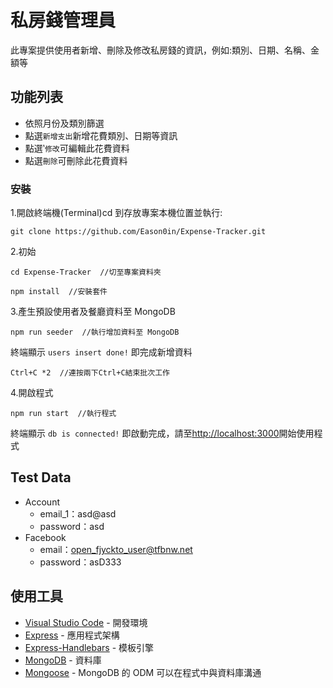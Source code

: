 # 私房錢管理員

此專案提供使用者新增、刪除及修改私房錢的資訊，例如:類別、日期、名稱、金額等

## 功能列表

- 依照月份及類別篩選
- 點選`新增支出`新增花費類別、日期等資訊
- 點選‵`修改`可編輯此花費資料
- 點選`刪除`可刪除此花費資料

### 安裝

1.開啟終端機(Terminal)cd 到存放專案本機位置並執行:

```
git clone https://github.com/Eason0in/Expense-Tracker.git
```

2.初始

```
cd Expense-Tracker  //切至專案資料夾
```

```
npm install  //安裝套件
```

3.產生預設使用者及餐廳資料至 MongoDB

```
npm run seeder  //執行增加資料至 MongoDB
```

終端顯示 `users insert done!` 即完成新增資料

```
Ctrl+C *2  //連按兩下Ctrl+C結束批次工作
```

4.開啟程式

```
npm run start  //執行程式
```

終端顯示 `db is connected!` 即啟動完成，請至[http://localhost:3000](http://localhost:3000)開始使用程式

## Test Data

- Account
  - email_1：asd@asd
  - password：asd
- Facebook
  - email：open_fjyckto_user@tfbnw.net
  - password：asD333

## 使用工具

- [Visual Studio Code](https://visualstudio.microsoft.com/zh-hant/) - 開發環境
- [Express](https://www.npmjs.com/package/express) - 應用程式架構
- [Express-Handlebars](https://www.npmjs.com/package/express-handlebars) - 模板引擎
- [MongoDB](https://www.mongodb.com/) - 資料庫
- [Mongoose](https://www.npmjs.com/package/mongoose) - MongoDB 的 ODM 可以在程式中與資料庫溝通
